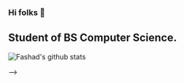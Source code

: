 ### Hi folks 👋
## Student of BS Computer Science.
<!--
**Fashad-Ahmed/Fashad-Ahmed** is a ✨ _special_ ✨ repository because its `README.md` (this file) appears on your GitHub profile.

Here are some ideas to get you started:

- 🔭 I’m currently working on Python and Javascript.
- 🌱 I’m currently learning C++ and React.
- 📫 How to reach me: fashad.ahmed20@gmail.com or on https://www.instagram.com/fashadahmed_/

<!-- <img align="center" src="https://github-readme-stats.vercel.app/api/<CARD_TYPE>/?username=<Fashad-Ahmed>&theme=<onedark>" />  -->

![Fashad's github stats](https://github-readme-stats.vercel.app/api?username=Fashad-Ahmed&show_icons=true&theme=yeblu)

-->
